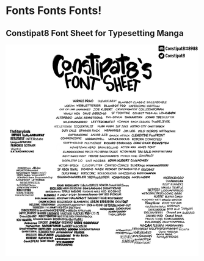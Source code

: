 # Fonts Fonts Fonts!

## Constipat8 Font Sheet for Typesetting Manga

![](constipat8-font-sheet.png)